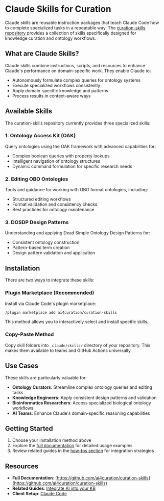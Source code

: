 # Claude Skills for Curation

Claude skills are reusable instruction packages that teach Claude Code how to complete specialized tasks in a repeatable way. The [curation-skills repository](https://github.com/ai4curation/curation-skills) provides a collection of skills specifically designed for knowledge curation and ontology workflows.

## What are Claude Skills?

Claude skills combine instructions, scripts, and resources to enhance Claude's performance on domain-specific work. They enable Claude to:

- Autonomously formulate complex queries for ontology systems
- Execute specialized workflows consistently
- Apply domain-specific knowledge and patterns
- Process results in context-aware ways

## Available Skills

The curation-skills repository currently provides three specialized skills:

### 1. Ontology Access Kit (OAK)
Query ontologies using the OAK framework with advanced capabilities for:
- Complex boolean queries with property lookups
- Intelligent navigation of ontology structures
- Dynamic command formulation for specific research needs

### 2. Editing OBO Ontologies
Tools and guidance for working with OBO format ontologies, including:
- Structured editing workflows
- Format validation and consistency checks
- Best practices for ontology maintenance

### 3. DOSDP Design Patterns
Understanding and applying Dead Simple Ontology Design Patterns for:
- Consistent ontology construction
- Pattern-based term creation
- Design pattern validation and application

## Installation

There are two ways to integrate these skills:

### Plugin Marketplace (Recommended)
Install via Claude Code's plugin marketplace:
```bash
/plugin marketplace add ai4curation/curation-skills
```
This method allows you to interactively select and install specific skills.

### Copy-Paste Method
Copy skill folders into `.claude/skills/` directory of your repository. This makes them available to teams and GitHub Actions universally.

## Use Cases

These skills are particularly valuable for:

- **Ontology Curators**: Streamline complex ontology queries and editing tasks
- **Knowledge Engineers**: Apply consistent design patterns and validation
- **Bioinformatics Researchers**: Access specialized biological ontology workflows
- **AI Teams**: Enhance Claude's domain-specific reasoning capabilities

## Getting Started

1. Choose your installation method above
2. Explore the [full documentation](https://github.com/ai4curation/curation-skills) for detailed usage examples
3. Review related guides in the [how-tos section](../how-tos/index.md) for integration strategies

## Resources

- **Full Documentation**: [https://github.com/ai4curation/curation-skills](https://github.com/ai4curation/curation-skills)
- **Related Guides**: [Integrate AI into your KB](../how-tos/integrate-ai-into-your-kb.md)
- **Client Setup**: [Claude Code](clients/claude-code.md)
